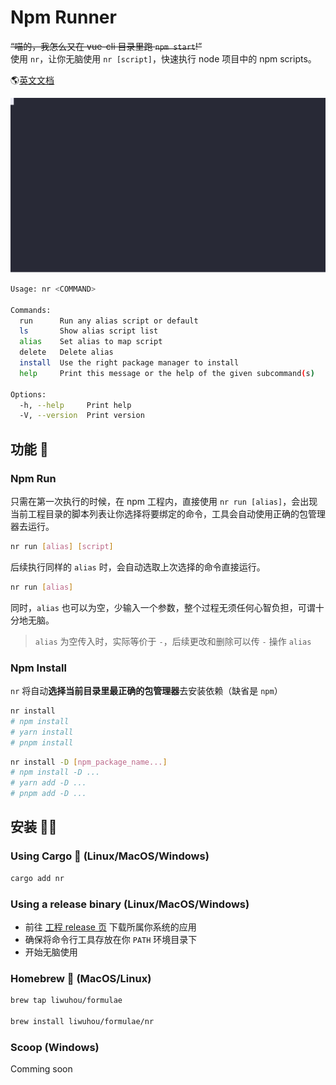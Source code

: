 # Npm Runner

~~“喵的，我怎么又在 vue-cli 目录里跑 `npm start`!”~~
<br/>
使用 `nr`，让你无脑使用 `nr [script]`，快速执行 node 项目中的 npm scripts。

🌎[英文文档](./README.md)

![Example](./docs/example.svg)

```bash
Usage: nr <COMMAND>

Commands:
  run      Run any alias script or default
  ls       Show alias script list
  alias    Set alias to map script
  delete   Delete alias
  install  Use the right package manager to install
  help     Print this message or the help of the given subcommand(s)

Options:
  -h, --help     Print help
  -V, --version  Print version
```

## 功能 🚀

### Npm Run

只需在第一次执行的时候，在 npm 工程内，直接使用 `nr run [alias]`，会出现当前工程目录的脚本列表让你选择将要绑定的命令，工具会自动使用正确的包管理器去运行。

```bash
nr run [alias] [script]
```

后续执行同样的 `alias` 时，会自动选取上次选择的命令直接运行。

```bash
nr run [alias]
```

同时，`alias` 也可以为空，少输入一个参数，整个过程无须任何心智负担，可谓十分地无脑。

> `alias` 为空传入时，实际等价于 `-`，后续更改和删除可以传 `-` 操作 `alias`

### Npm Install

`nr` 将自动**选择当前目录里最正确的包管理器**去安装依赖（缺省是 `npm`）

```bash
nr install
# npm install
# yarn install
# pnpm install
```

```bash
nr install -D [npm_package_name...]
# npm install -D ...
# yarn add -D ...
# pnpm add -D ...
```

## 安装 🏋️‍♂️

### Using Cargo 🦀 (Linux/MacOS/Windows)

```bash
cargo add nr
```

### Using a release binary (Linux/MacOS/Windows)

- 前往 [工程 release 页](https://github.com/liwuhou/nr/releases) 下载所属你系统的应用
- 确保将命令行工具存放在你 `PATH` 环境目录下
- 开始无脑使用

### Homebrew 🍺 (MacOS/Linux)

```bash
brew tap liwuhou/formulae

brew install liwuhou/formulae/nr
```

### Scoop (Windows)

Comming soon
